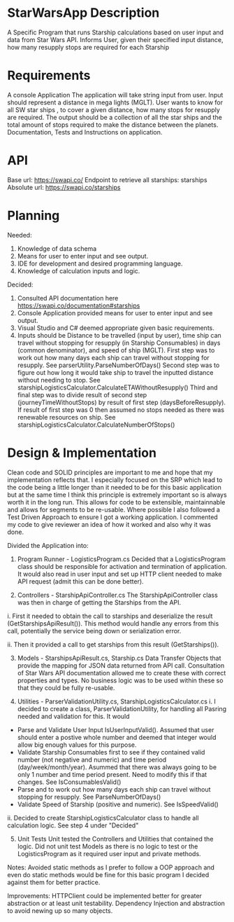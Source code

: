 # StarWarsApp Description
A Specific Program that runs Starship calculations based on user input and data from Star Wars API. 
Informs User, given their specified input distance, how many resupply stops are required for each Starship

# Requirements
A console Application
The application will take string input from user. Input should represent a distance in mega lights (MGLT).
User wants to know for all SW star ships , to cover a given distance, how many stops for resupply are required.
The output should be a collection of all the star ships and the total amount of stops required to make the distance between the planets.
Documentation, Tests and Instructions on application.

# API
Base url: https://swapi.co/
Endpoint to retrieve all starships: starships
Absolute url: https://swapi.co/starships

# Planning
Needed:
1. Knowledge of data schema
2. Means for user to enter input and see output.
3. IDE for development and desired programming language.
4. Knowledge of calculation inputs and logic.

Decided:
1. Consulted API documentation here https://swapi.co/documentation#starships
2. Console Application provided means for user to enter input and see output.
3. Visual Studio and C# deemed appropriate given basic requirements.
4. Inputs should be Distance to be travelled (input by user), time ship can travel without stopping for resupply (in Starship Consumables) 
in days (common denominator), and speed of ship (MGLT). 
First step was to work out how many days each ship can travel without stopping for resupply. See parserUtility.ParseNumberOfDays()
Second step was to figure out how long it would take ship to travel the inputted distance without needing to stop. See starshipLogisticsCalculator.CalculateETAWithoutResupply()
Third and final step was to divide result of second step (journeyTimeWithoutStops) by result of first step (daysBeforeResupply). If 
result of first step was 0 then assumed no stops needed as there was renewable resources on ship. See starshipLogisticsCalculator.CalculateNumberOfStops()

# Design & Implementation
Clean code and SOLID principles are important to me and hope that my implementation reflects that.
I especially focused on the SRP which lead to the code being a little longer than it needed to be for this basic application 
but at the same time I think this principle is extremely important so is always worth it in the long run.
This allows for code to be extensible, maintainnable and allows for segments to be re-usable.
Where possible I also followed a Test Driven Approach to ensure I got a working application.
I commented my code to give reviewer an idea of how it worked and also why it was done.

Divided the Application into:
1. Program Runner - LogisticsProgram.cs
Decided that a LogisticsProgram class should be responsible for activation and termination of application. 
It would also read in user input and set up HTTP client needed to make API request (admit this can be done better).

2. Controllers - StarshipApiController.cs
The StarshipApiController class was then in charge of getting the Starships from the API. 

i. First it needed to obtain the call to starships and deserialize the result (GetStarshipsApiResult()). 
This method would handle any errors from this call, potentially the service being down or serialization error.

ii. Then it provided a call to get starships from this result (GetStarships()).

3. Models - StarshipsApiResult.cs, Starship.cs
Data Transfer Objects that provide the mapping for JSON data returned from API call. 
Consultation of Star Wars API documentation allowed me to create these with correct properties and types.
No business logic was to be used within these so that they could be fully re-usable.

4. Utilities - ParserValidationUtility.cs, StarshipLogisticsCalculator.cs
i. I decided to create a class, ParserValidationUtility, for handling all Pasring needed and validation for this. It would
- Parse and Validate User Input IsUserInputValid(). Assumed that user should enter a postive whole number and deemed that integer 
would allow big enough values for this purpose.
- Validate Starship Consumables first to see if they contained valid number (not negative and numeric) and time period (day/week/month/year). 
Asummed that there was always going to be only 1 number and time period present. Need to modify this if that changes. See IsConsumablesValid()
- Parse and to work out how many days each ship can travel without stopping for resupply. See ParseNumberOfDays()
- Validate Speed of Starship (positive and numeric). See IsSpeedValid()

ii. Decided to create StarshipLogisticsCalculator class to handle all calculation logic. See step 4 under "Decided"

5. Unit Tests
Unit tested the Controllers and Utilities that contained the logic.
Did not unit test Models as there is no logic to test or the LogisticsProgram as it required user input and private methods.

Notes:
Avoided static methods as I prefer to follow a OOP approach and even do static methods would be fine for this basic program I decided against them for better practice.

Improvements:
HTTPClient could be implemented better for greater abstraction or at least unit testability.
Dependency Injection and abstraction to avoid newing up so many objects.


